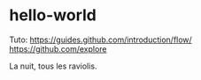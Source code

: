 # hello-world
Tuto:
https://guides.github.com/introduction/flow/
https://github.com/explore

La nuit, tous les raviolis.
